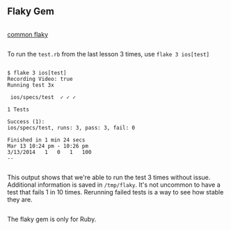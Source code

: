 ## Flaky Gem

<ruby>

[common flaky](/common/flaky_gem.md)

To run the `test.rb` from the last lesson 3 times, use `flake 3 ios[test]`

```
$ flake 3 ios[test]
Recording Video: true
Running test 3x

 ios/specs/test  ✓ ✓ ✓

1 Tests

Success (1):
ios/specs/test, runs: 3, pass: 3, fail: 0

Finished in 1 min 24 secs
Mar 13 10:24 pm - 10:26 pm
3/13/2014	1	0	1	100
--
```

This output shows that we're able to run the test 3 times without issue.
Additional information is saved in `/tmp/flaky`. It's not uncommon to have a
test that fails 1 in 10 times. Rerunning failed tests is a way to see how
stable they are.

</ruby>

<java>

The flaky gem is only for Ruby.

</java>